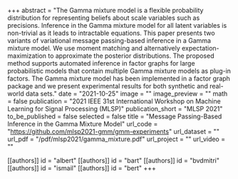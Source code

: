 +++
abstract = "The Gamma mixture model is a flexible probability distribution for representing beliefs about scale variables such as precisions. Inference in the Gamma mixture model for all latent variables is non-trivial as it leads to intractable equations. This paper presents two variants of variational message passing-based inference in a Gamma mixture model. We use moment matching and alternatively expectation-maximization to approximate the posterior distributions. The proposed method supports automated inference in factor graphs for large probabilistic models that contain multiple Gamma mixture models as plug-in factors. The Gamma mixture model has been implemented in a factor graph package and we present experimental results for both synthetic and real-world data sets."
date = "2021-10-25"
image = ""
image_preview = ""
math = false
publication = "2021 IEEE 31st International Workshop on Machine Learning for Signal Processing (MLSP)"
publication_short = "MLSP 2021"
to_be_published = false
selected = false
title = "Message Passing-Based Inference in the Gamma Mixture Model"
url_code = "https://github.com/mlsp2021-gmm/gmm-experiments"
url_dataset = ""
url_pdf = "/pdf/mlsp2021/gamma_mixture.pdf"
url_project = ""
url_video = ""

[[authors]]
    id = "albert"
[[authors]]
    id = "bart"
[[authors]]
    id = "bvdmitri"
[[authors]]
    id = "ismail"
[[authors]]
    id = "bert"
+++
